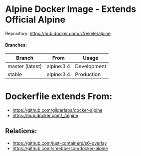 # Alpine Docker Image - Extends Official Alpine

Repository: https://hub.docker.com/r/frekele/alpine

#### Branches:
| Branch           | From          | Usage        |
| ---------------- | ------------- | ------------ |
| master (latest)  | alpine:3.4    | Development  |
| stable           | alpine:3.4    | Production   |

# Dockerfile extends From:
- https://github.com/gliderlabs/docker-alpine
- https://hub.docker.com/_/alpine


## Relations:
- https://github.com/just-containers/s6-overlay
- https://github.com/smebberson/docker-alpine
